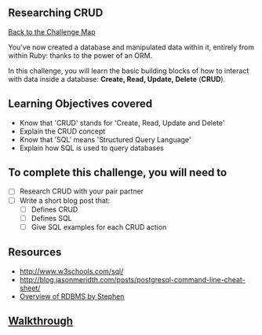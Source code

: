## Researching CRUD

[Back to the Challenge Map](00_challenge_map.md)

You've now created a database and manipulated data within it, entirely from within Ruby: thanks to the power of an ORM.

In this challenge, you will learn the basic building blocks of how to interact with data inside a database: **Create, Read, Update, Delete** (**CRUD**).

## Learning Objectives covered

* Know that 'CRUD' stands for 'Create, Read, Update and Delete'
* Explain the CRUD concept
* Know that 'SQL' means 'Structured Query Language'
* Explain how SQL is used to query databases

## To complete this challenge, you will need to

- [ ] Research CRUD with your pair partner
- [ ] Write a short blog post that:
  - [ ] Defines CRUD
  - [ ] Defines SQL
  - [ ] Give SQL examples for each CRUD action

## Resources

* http://www.w3schools.com/sql/
* http://blog.jasonmeridth.com/posts/postgresql-command-line-cheat-sheet/
* [Overview of RDBMS by Stephen](https://www.youtube.com/watch?v=C7EKjnFCyeQ)

## [Walkthrough](../walkthroughs/07.md)
